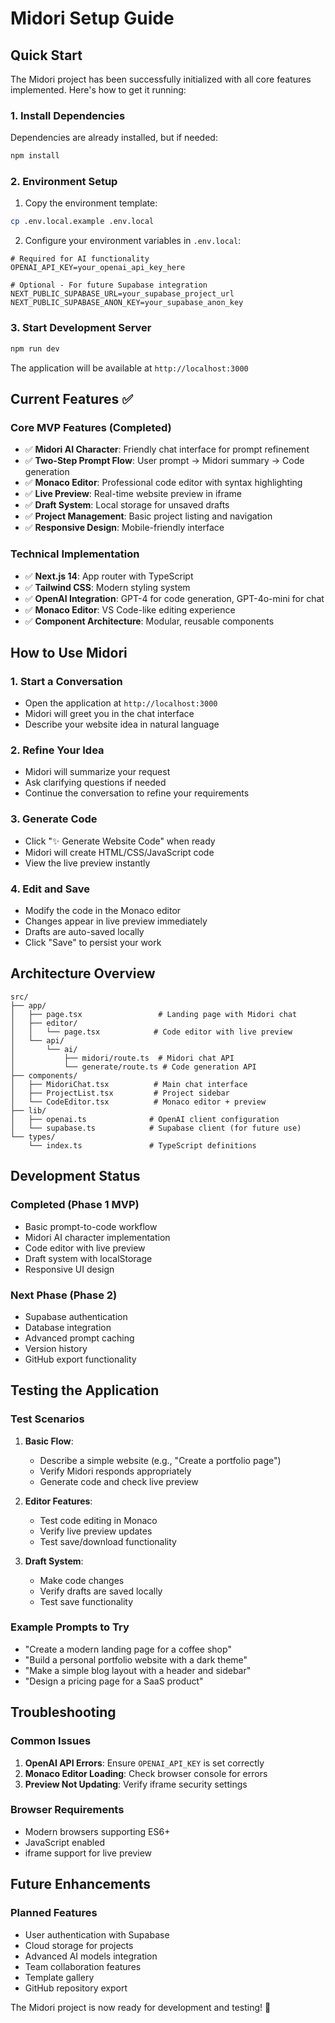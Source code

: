 # Midori Setup Guide

## Quick Start

The Midori project has been successfully initialized with all core features implemented. Here's how to get it running:

### 1. Install Dependencies
Dependencies are already installed, but if needed:
```bash
npm install
```

### 2. Environment Setup
1. Copy the environment template:
```bash
cp .env.local.example .env.local
```

2. Configure your environment variables in `.env.local`:
```env
# Required for AI functionality
OPENAI_API_KEY=your_openai_api_key_here

# Optional - For future Supabase integration
NEXT_PUBLIC_SUPABASE_URL=your_supabase_project_url
NEXT_PUBLIC_SUPABASE_ANON_KEY=your_supabase_anon_key
```

### 3. Start Development Server
```bash
npm run dev
```

The application will be available at `http://localhost:3000`

## Current Features ✅

### Core MVP Features (Completed)
- ✅ **Midori AI Character**: Friendly chat interface for prompt refinement
- ✅ **Two-Step Prompt Flow**: User prompt → Midori summary → Code generation
- ✅ **Monaco Editor**: Professional code editor with syntax highlighting
- ✅ **Live Preview**: Real-time website preview in iframe
- ✅ **Draft System**: Local storage for unsaved drafts
- ✅ **Project Management**: Basic project listing and navigation
- ✅ **Responsive Design**: Mobile-friendly interface

### Technical Implementation
- ✅ **Next.js 14**: App router with TypeScript
- ✅ **Tailwind CSS**: Modern styling system
- ✅ **OpenAI Integration**: GPT-4 for code generation, GPT-4o-mini for chat
- ✅ **Monaco Editor**: VS Code-like editing experience
- ✅ **Component Architecture**: Modular, reusable components

## How to Use Midori

### 1. Start a Conversation
- Open the application at `http://localhost:3000`
- Midori will greet you in the chat interface
- Describe your website idea in natural language

### 2. Refine Your Idea
- Midori will summarize your request
- Ask clarifying questions if needed
- Continue the conversation to refine your requirements

### 3. Generate Code
- Click "✨ Generate Website Code" when ready
- Midori will create HTML/CSS/JavaScript code
- View the live preview instantly

### 4. Edit and Save
- Modify the code in the Monaco editor
- Changes appear in live preview immediately
- Drafts are auto-saved locally
- Click "Save" to persist your work

## Architecture Overview

```
src/
├── app/
│   ├── page.tsx                 # Landing page with Midori chat
│   ├── editor/
│   │   └── page.tsx            # Code editor with live preview
│   └── api/
│       └── ai/
│           ├── midori/route.ts  # Midori chat API
│           └── generate/route.ts # Code generation API
├── components/
│   ├── MidoriChat.tsx          # Main chat interface
│   ├── ProjectList.tsx         # Project sidebar
│   └── CodeEditor.tsx          # Monaco editor + preview
├── lib/
│   ├── openai.ts              # OpenAI client configuration
│   └── supabase.ts            # Supabase client (for future use)
└── types/
    └── index.ts               # TypeScript definitions
```

## Development Status

### Completed (Phase 1 MVP)
- Basic prompt-to-code workflow
- Midori AI character implementation
- Code editor with live preview
- Draft system with localStorage
- Responsive UI design

### Next Phase (Phase 2)
- Supabase authentication
- Database integration
- Advanced prompt caching
- Version history
- GitHub export functionality

## Testing the Application

### Test Scenarios
1. **Basic Flow**:
   - Describe a simple website (e.g., "Create a portfolio page")
   - Verify Midori responds appropriately
   - Generate code and check live preview

2. **Editor Features**:
   - Test code editing in Monaco
   - Verify live preview updates
   - Test save/download functionality

3. **Draft System**:
   - Make code changes
   - Verify drafts are saved locally
   - Test save functionality

### Example Prompts to Try
- "Create a modern landing page for a coffee shop"
- "Build a personal portfolio website with a dark theme"
- "Make a simple blog layout with a header and sidebar"
- "Design a pricing page for a SaaS product"

## Troubleshooting

### Common Issues
1. **OpenAI API Errors**: Ensure `OPENAI_API_KEY` is set correctly
2. **Monaco Editor Loading**: Check browser console for errors
3. **Preview Not Updating**: Verify iframe security settings

### Browser Requirements
- Modern browsers supporting ES6+
- JavaScript enabled
- iframe support for live preview

## Future Enhancements

### Planned Features
- User authentication with Supabase
- Cloud storage for projects
- Advanced AI models integration
- Team collaboration features
- Template gallery
- GitHub repository export

The Midori project is now ready for development and testing! 🎉